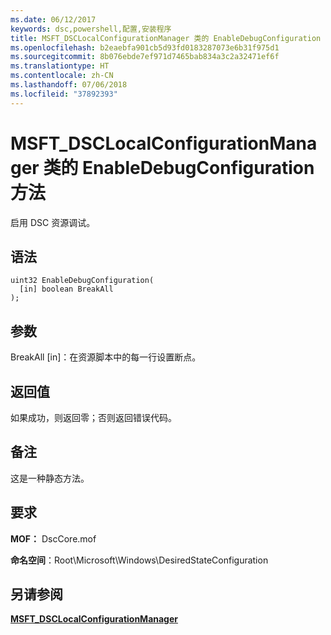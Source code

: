 ```yaml
---
ms.date: 06/12/2017
keywords: dsc,powershell,配置,安装程序
title: MSFT_DSCLocalConfigurationManager 类的 EnableDebugConfiguration 方法
ms.openlocfilehash: b2eaebfa901cb5d93fd0183287073e6b31f975d1
ms.sourcegitcommit: 8b076ebde7ef971d7465bab834a3c2a32471ef6f
ms.translationtype: HT
ms.contentlocale: zh-CN
ms.lasthandoff: 07/06/2018
ms.locfileid: "37892393"
---
```

# <a name="enabledebugconfiguration-method-of-the-msftdsclocalconfigurationmanager-class"></a>MSFT_DSCLocalConfigurationManager 类的 EnableDebugConfiguration 方法

启用 DSC 资源调试。

## <a name="syntax"></a>语法

```mof
uint32 EnableDebugConfiguration(
  [in] boolean BreakAll
);
```

## <a name="parameters"></a>参数

BreakAll \[in\]：在资源脚本中的每一行设置断点。

## <a name="return-value"></a>返回值

如果成功，则返回零；否则返回错误代码。

## <a name="remarks"></a>备注

这是一种静态方法。

## <a name="requirements"></a>要求

**MOF：** DscCore.mof

**命名空间**：Root\Microsoft\Windows\DesiredStateConfiguration

## <a name="see-also"></a>另请参阅

[**MSFT_DSCLocalConfigurationManager**](msft-dsclocalconfigurationmanager.md)